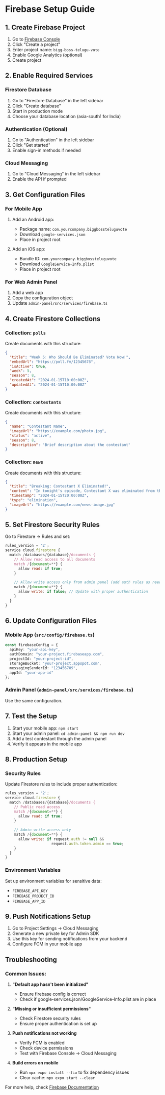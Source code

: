 # Firebase Setup Guide

## 1. Create Firebase Project

1. Go to [Firebase Console](https://console.firebase.google.com/)
2. Click "Create a project"
3. Enter project name: `bigg-boss-telugu-vote`
4. Enable Google Analytics (optional)
5. Create project

## 2. Enable Required Services

### Firestore Database
1. Go to "Firestore Database" in the left sidebar
2. Click "Create database"
3. Start in production mode
4. Choose your database location (asia-south1 for India)

### Authentication (Optional)
1. Go to "Authentication" in the left sidebar
2. Click "Get started"
3. Enable sign-in methods if needed

### Cloud Messaging
1. Go to "Cloud Messaging" in the left sidebar
2. Enable the API if prompted

## 3. Get Configuration Files

### For Mobile App
1. Add an Android app:
   - Package name: `com.yourcompany.biggbossteluguvote`
   - Download `google-services.json`
   - Place in project root

2. Add an iOS app:
   - Bundle ID: `com.yourcompany.biggbossteluguvote`
   - Download `GoogleService-Info.plist`
   - Place in project root

### For Web Admin Panel
1. Add a web app
2. Copy the configuration object
3. Update `admin-panel/src/services/firebase.ts`

## 4. Create Firestore Collections

### Collection: `polls`
Create documents with this structure:
```json
{
  "title": "Week 5: Who Should Be Eliminated? Vote Now!",
  "embedUrl": "https://poll.fm/12345678",
  "isActive": true,
  "week": 5,
  "season": 8,
  "createdAt": "2024-01-15T10:00:00Z",
  "updatedAt": "2024-01-15T10:00:00Z"
}
```

### Collection: `contestants`
Create documents with this structure:
```json
{
  "name": "Contestant Name",
  "imageUrl": "https://example.com/photo.jpg",
  "status": "active",
  "season": 8,
  "description": "Brief description about the contestant"
}
```

### Collection: `news`
Create documents with this structure:
```json
{
  "title": "Breaking: Contestant X Eliminated!",
  "content": "In tonight's episode, Contestant X was eliminated from the Bigg Boss house...",
  "timestamp": "2024-01-15T20:00:00Z",
  "type": "elimination",
  "imageUrl": "https://example.com/news-image.jpg"
}
```

## 5. Set Firestore Security Rules

Go to Firestore → Rules and set:

```javascript
rules_version = '2';
service cloud.firestore {
  match /databases/{database}/documents {
    // Allow read access to all documents
    match /{document=**} {
      allow read: if true;
    }
    
    // Allow write access only from admin panel (add auth rules as needed)
    match /{document=**} {
      allow write: if false; // Update with proper authentication
    }
  }
}
```

## 6. Update Configuration Files

### Mobile App (`src/config/firebase.ts`)
```typescript
const firebaseConfig = {
  apiKey: "your-api-key",
  authDomain: "your-project.firebaseapp.com",
  projectId: "your-project-id",
  storageBucket: "your-project.appspot.com",
  messagingSenderId: "123456789",
  appId: "your-app-id"
};
```

### Admin Panel (`admin-panel/src/services/firebase.ts`)
Use the same configuration.

## 7. Test the Setup

1. Start your mobile app: `npm start`
2. Start your admin panel: `cd admin-panel && npm run dev`
3. Add a test contestant through the admin panel
4. Verify it appears in the mobile app

## 8. Production Setup

### Security Rules
Update Firestore rules to include proper authentication:

```javascript
rules_version = '2';
service cloud.firestore {
  match /databases/{database}/documents {
    // Public read access
    match /{document=**} {
      allow read: if true;
    }
    
    // Admin write access only
    match /{document=**} {
      allow write: if request.auth != null && 
                     request.auth.token.admin == true;
    }
  }
}
```

### Environment Variables
Set up environment variables for sensitive data:
- `FIREBASE_API_KEY`
- `FIREBASE_PROJECT_ID`
- `FIREBASE_APP_ID`

## 9. Push Notifications Setup

1. Go to Project Settings → Cloud Messaging
2. Generate a new private key for Admin SDK
3. Use this key for sending notifications from your backend
4. Configure FCM in your mobile app

## Troubleshooting

### Common Issues:

1. **"Default app hasn't been initialized"**
   - Ensure firebase config is correct
   - Check if google-services.json/GoogleService-Info.plist are in place

2. **"Missing or insufficient permissions"**
   - Check Firestore security rules
   - Ensure proper authentication is set up

3. **Push notifications not working**
   - Verify FCM is enabled
   - Check device permissions
   - Test with Firebase Console → Cloud Messaging

4. **Build errors on mobile**
   - Run `npx expo install --fix` to fix dependency issues
   - Clear cache: `npx expo start --clear`

For more help, check [Firebase Documentation](https://firebase.google.com/docs)